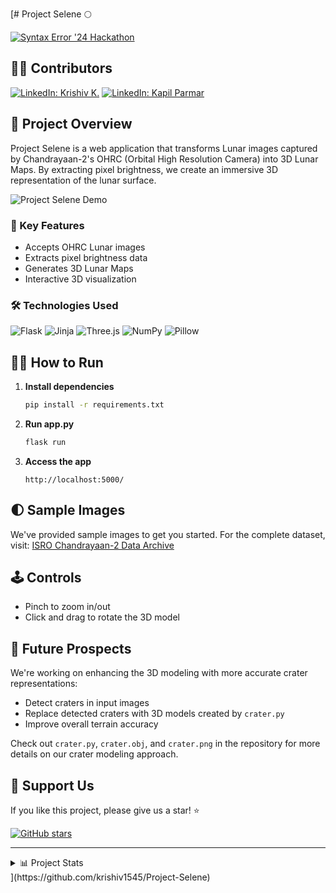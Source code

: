 [# Project Selene 🌕

[![Syntax Error '24 Hackathon](https://img.shields.io/badge/Syntax%20Error%20'24-Hackathon-blueviolet?style=for-the-badge)](https://example.com/hackathon-link)

## 👨‍💻 Contributors

[![LinkedIn: Krishiv K.](https://img.shields.io/badge/-Krishiv%20K.-blue?style=flat-square&logo=Linkedin&logoColor=white&link=https://www.linkedin.com/in/krishiv1545/)](https://www.linkedin.com/in/krishiv1545/)
[![LinkedIn: Kapil Parmar](https://img.shields.io/badge/-Kapil%20Parmar-blue?style=flat-square&logo=Linkedin&logoColor=white&link=https://www.linkedin.com/in/imkapil/)](https://www.linkedin.com/in/imkapil/)

## 🚀 Project Overview

Project Selene is a web application that transforms Lunar images captured by Chandrayaan-2's OHRC (Orbital High Resolution Camera) into 3D Lunar Maps. By extracting pixel brightness, we create an immersive 3D representation of the lunar surface.

![Project Selene Demo](https://github.com/user-attachments/assets/b6e2ec06-ab2e-4549-91bd-e3407e25af18)

### 🌟 Key Features

- Accepts OHRC Lunar images
- Extracts pixel brightness data
- Generates 3D Lunar Maps
- Interactive 3D visualization

### 🛠️ Technologies Used

![Flask](https://img.shields.io/badge/Flask-000000?style=for-the-badge&logo=flask&logoColor=white)
![Jinja](https://img.shields.io/badge/Jinja-B41717?style=for-the-badge&logo=jinja&logoColor=white)
![Three.js](https://img.shields.io/badge/Three.js-000000?style=for-the-badge&logo=three.js&logoColor=white)
![NumPy](https://img.shields.io/badge/NumPy-013243?style=for-the-badge&logo=numpy&logoColor=white)
![Pillow](https://img.shields.io/badge/Pillow-3776AB?style=for-the-badge&logo=python&logoColor=white)

## 🏃‍♂️ How to Run

1. **Install dependencies**
   ```bash
   pip install -r requirements.txt
   ```

2. **Run app.py**
   ```bash
   flask run
   ```

3. **Access the app**
   ```
   http://localhost:5000/
   ```

## 🌓 Sample Images

We've provided sample images to get you started. For the complete dataset, visit:
[ISRO Chandrayaan-2 Data Archive](https://pradan.issdc.gov.in/ch2/protected/browse.xhtml?id=ohrc)

## 🕹️ Controls

- Pinch to zoom in/out
- Click and drag to rotate the 3D model

## 🔮 Future Prospects

We're working on enhancing the 3D modeling with more accurate crater representations:

- Detect craters in input images
- Replace detected craters with 3D models created by `crater.py`
- Improve overall terrain accuracy

Check out `crater.py`, `crater.obj`, and `crater.png` in the repository for more details on our crater modeling approach.

## 💖 Support Us

If you like this project, please give us a star! ⭐

[![GitHub stars](https://img.shields.io/github/stars/krishiv1545/Project-Selene.svg?style=social&label=Star&maxAge=2592000)](https://github.com/krishiv1545/Project-Selene/stargazers/)

---

<details>
<summary>📊 Project Stats</summary>

![GitHub language count](https://img.shields.io/github/languages/count/krishiv1545/Project-Selene)
![GitHub top language](https://img.shields.io/github/languages/top/krishiv1545/Project-Selene)
![GitHub last commit](https://img.shields.io/github/last-commit/krishiv1545/Project-Selene)
![GitHub issues](https://img.shields.io/github/issues/krishiv1545/Project-Selene)

</details>](https://github.com/krishiv1545/Project-Selene)
